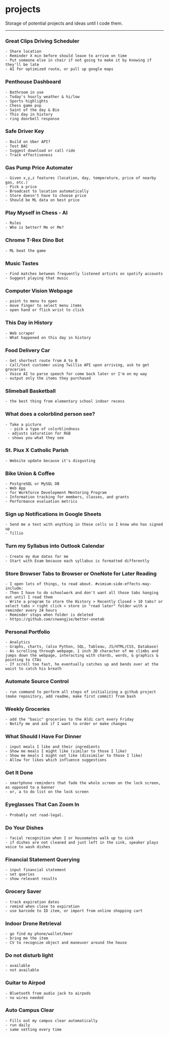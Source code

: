 # projects
Storage of potential projects and ideas until I code them.

---

### Great Clips Driving Scheduler
	- Share location
	- Reminder X min before should leave to arrive on time 
	- Put someone else in chair if not going to make it by knowing if they'll be late
	- AI for optimized route, or pull up google maps

### Penthouse Dashboard
	- Bathroom in use
	- Today's hourly weather & hi/low
	- Sports highlights
	- Chess game pvp
	- Saint of the day & Bio
	- This day in history
	- ring doorbell response

### Safe Driver Key
	- Build on Uber API?
	- Test BAC
	- Suggest download or call ride
	- Track effectiveness

### Gas Pump Price Automater
	- Given x,y,z features (location, day, temperature, price of nearby gas, etc.)
	- Pick a price
	- Broadcast to location automatically
	- Store doesn't have to choose price
	- Should be ML data on best price

### Play Myself in Chess - AI
	- Rules
	- Who is better? Me or Me?

### Chrome T-Rex Dino Bot
	- ML beat the game

### Music Tastes
	- Find matches between frequently listened artists on spotify accounts
	- Suggest playing that music

### Computer Vision Webpage
  	- point to menu to open 
  	- move finger to select menu items
  	- open hand or flick wrist to click

### This Day in History
	- Web scraper
  	- What happened on this day in history

### Food Delivery Car
	- Get shortest route from A to B
	- Call/text customer using Twillio API upon arriving, ask to get groceries
	- Voice AI to parse speech for come back later or I'm on my way
	- output only the items they purchased

### Slimeball Basketball
	- the best thing from elementary school indoor recess

### What does a colorblind person see?
	- Take a picture
	  - pick a type of colorblindness
 	 - adjusts saturation for RGB 
 	 - shows you what they see 

### St. Piux X Catholic Parish
	- Website update because it's disgusting

### Bike Union & Coffee
	- PostgreSQL or MySQL DB
	- Web App
  	- for Workforce Development Mentoring Program
  	- Information tracking for members, classes, and grants
  	- Performance evaluation metrics

### Sign up Notifications in Google Sheets
	- Send me a text with anything in these cells so I know who has signed up
	- Tillio 

### Turn my Syllabus into Outlook Calendar
	- Create my due dates for me
	- Start with Exam because each syllabus is formatted differently

### Store Browser Tabs to Browser or OneNote for Later Reading
	- I open lots of things, to read about. #vimium-side-effects-may-include:
	- Then I have to do schoolwork and don't want all those tabs hanging out until I read them
	- Write a program to store the History > Recently Closed > 10 tabs? or select tabs > right click > store in "read later" folder with a reminder every 24 hours
	- Reminder stops when folder is deleted
	- https://github.com/cnwangjie/better-onetab

### Personal Portfolio
	- Analytics
	- Graphs, charts, (also Python, SQL, Tableau, JS/HTML/CSS, Database)
	- As scrolling through webpage, 1 inch 3D character of me climbs and jumps down the webpage, interacting with chards, words, & graphics & pointing to CTAs
	- If scroll too fast, he eventually catches up and bends over at the waist to catch his breath

### Automate Source Control
	- run command to perform all steps of initializing a github project (make repository, add readme, make first commit) from bash

### Weekly Groceries
	- add the "basic" groceries to the Aldi cart every Friday 
	- Notify me and ask if I want to order or make changes
	
### What Should I Have For Dinner
	- input meals I like and their ingredients
	- Show me meals I might like (similar to those I like)
	- Show me meals I might not like (dissimilar to those I like)
	- Allow for likes which influence suggestions

### Get It Done
	- smartphone reminders that fade the whole screen on the lock screen, as opposed to a banner
	- or, a to do list on the lock screen

### Eyeglasses That Can Zoom In
	- Probably not road-legal.

### Do Your Dishes
	- facial recognition when I or housemates walk up to sink
	- if dishes are not cleaned and just left in the sink, speaker plays voice to wash dishes

### Financial Statement Querying
	- input financial statement
	- set queries
	- show relevant results

### Grocery Saver
	- track expiration dates
	- remind when close to expiration
	- use barcode to ID item, or import from online shopping cart

### Indoor Drone Retrieval
	- go find my phone/wallet/beer
	- bring me the item
	- CV to recognize object and maneuver around the house

### Do not disturb light
	- available
	- not available
	
### Guitar to Airpod
	- Bluetooth from audio jack to airpods
	- no wires needed

### Auto Campus Clear
	- Fills out my campus clear automatically
	- run daily
	- same setting every time


